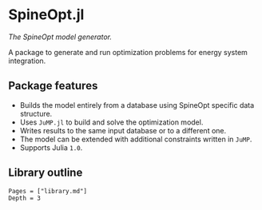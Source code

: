 # SpineOpt.jl

*The SpineOpt model generator.*

A package to generate and run optimization problems for energy system integration.

## Package features

- Builds the model entirely from a database using SpineOpt specific data structure.
- Uses `JuMP.jl` to build and solve the optimization model.
- Writes results to the same input database or to a different one.
- The model can be extended with additional constraints written in `JuMP`.
- Supports Julia `1.0`.


## Library outline

```@contents
Pages = ["library.md"]
Depth = 3
```
